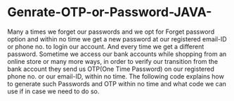 # Genrate-OTP-or-Password-JAVA-
Many a times we forget our passwords and we opt for Forget password option and within no time we get a new password at our registered email-ID or phone no. to login our account. And every time we get a different password. Sometime we access our bank accounts while shopping from an online store or many more ways, in order to verify our transition from the bank account they send us OTP(One Time Password) on our registered phone no. or our email-ID, within no time.  The following code explains how to generate such Passwords and OTP within no time and what code we can use if in case we need to do so.
